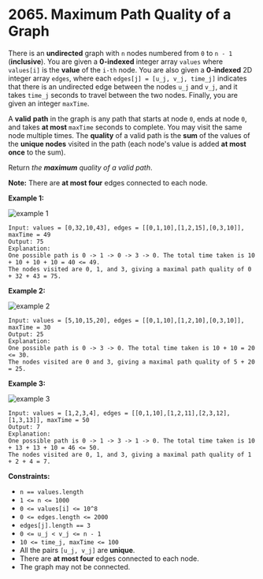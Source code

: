 # 2065. Maximum Path Quality of a Graph

There is an **undirected** graph with `n` nodes numbered from `0` to `n - 1` (**inclusive**). You are given a **0-indexed** integer array `values` where `values[i]` is the **value** of the `i-th` node. You are also given a **0-indexed** 2D integer array `edges`, where each `edges[j] = [u_j, v_j, time_j]` indicates that there is an undirected edge between the nodes `u_j` and `v_j`, and it takes `time_j` seconds to travel between the two nodes. Finally, you are given an integer `maxTime`.

A **valid** **path** in the graph is any path that starts at node `0`, ends at node `0`, and takes **at most** `maxTime` seconds to complete. You may visit the same node multiple times. The **quality** of a valid path is the **sum** of the values of the **unique nodes** visited in the path (each node's value is added **at most once** to the sum).

Return *the **maximum** quality of a valid path*.

**Note:** There are **at most four** edges connected to each node.

**Example 1:**

![example 1](https://assets.leetcode.com/uploads/2021/10/19/ex1drawio.png)

```()
Input: values = [0,32,10,43], edges = [[0,1,10],[1,2,15],[0,3,10]], maxTime = 49
Output: 75
Explanation:
One possible path is 0 -> 1 -> 0 -> 3 -> 0. The total time taken is 10 + 10 + 10 + 10 = 40 <= 49.
The nodes visited are 0, 1, and 3, giving a maximal path quality of 0 + 32 + 43 = 75.
```

**Example 2:**

![example 2](https://assets.leetcode.com/uploads/2021/10/19/ex2drawio.png)

```()
Input: values = [5,10,15,20], edges = [[0,1,10],[1,2,10],[0,3,10]], maxTime = 30
Output: 25
Explanation:
One possible path is 0 -> 3 -> 0. The total time taken is 10 + 10 = 20 <= 30.
The nodes visited are 0 and 3, giving a maximal path quality of 5 + 20 = 25.
```

**Example 3:**

![example 3](https://assets.leetcode.com/uploads/2021/10/19/ex31drawio.png)

```()
Input: values = [1,2,3,4], edges = [[0,1,10],[1,2,11],[2,3,12],[1,3,13]], maxTime = 50
Output: 7
Explanation:
One possible path is 0 -> 1 -> 3 -> 1 -> 0. The total time taken is 10 + 13 + 13 + 10 = 46 <= 50.
The nodes visited are 0, 1, and 3, giving a maximal path quality of 1 + 2 + 4 = 7.
```

**Constraints:**

- `n == values.length`
- `1 <= n <= 1000`
- `0 <= values[i] <= 10^8`
- `0 <= edges.length <= 2000`
- `edges[j].length == 3`
- `0 <= u_j < v_j <= n - 1`
- `10 <= time_j, maxTime <= 100`
- All the pairs `[u_j, v_j]` are **unique**.
- There are **at most four** edges connected to each node.
- The graph may not be connected.
